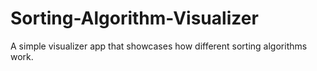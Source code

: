 # Sorting-Algorithm-Visualizer

A simple visualizer app that showcases how different sorting algorithms work.
